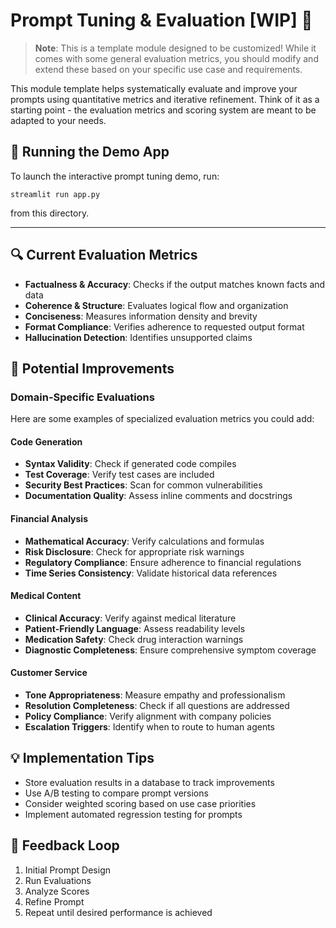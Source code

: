 # Prompt Tuning & Evaluation [WIP] 🎯

> **Note**: This is a template module designed to be customized! While it comes with some general evaluation metrics, you should modify and extend these based on your specific use case and requirements.

This module template helps systematically evaluate and improve your prompts using quantitative metrics and iterative refinement. Think of it as a starting point - the evaluation metrics and scoring system are meant to be adapted to your needs.

## 🚦 Running the Demo App

To launch the interactive prompt tuning demo, run:

```
streamlit run app.py
```

from this directory.

---

## 🔍 Current Evaluation Metrics

- **Factualness & Accuracy**: Checks if the output matches known facts and data
- **Coherence & Structure**: Evaluates logical flow and organization
- **Conciseness**: Measures information density and brevity
- **Format Compliance**: Verifies adherence to requested output format
- **Hallucination Detection**: Identifies unsupported claims

## 🚀 Potential Improvements

### Domain-Specific Evaluations

Here are some examples of specialized evaluation metrics you could add:

#### Code Generation
- **Syntax Validity**: Check if generated code compiles
- **Test Coverage**: Verify test cases are included
- **Security Best Practices**: Scan for common vulnerabilities
- **Documentation Quality**: Assess inline comments and docstrings

#### Financial Analysis
- **Mathematical Accuracy**: Verify calculations and formulas
- **Risk Disclosure**: Check for appropriate risk warnings
- **Regulatory Compliance**: Ensure adherence to financial regulations
- **Time Series Consistency**: Validate historical data references

#### Medical Content
- **Clinical Accuracy**: Verify against medical literature
- **Patient-Friendly Language**: Assess readability levels
- **Medication Safety**: Check drug interaction warnings
- **Diagnostic Completeness**: Ensure comprehensive symptom coverage

#### Customer Service
- **Tone Appropriateness**: Measure empathy and professionalism
- **Resolution Completeness**: Check if all questions are addressed
- **Policy Compliance**: Verify alignment with company policies
- **Escalation Triggers**: Identify when to route to human agents

## 💡 Implementation Tips

- Store evaluation results in a database to track improvements
- Use A/B testing to compare prompt versions
- Consider weighted scoring based on use case priorities
- Implement automated regression testing for prompts

## 🔄 Feedback Loop

1. Initial Prompt Design
2. Run Evaluations
3. Analyze Scores
4. Refine Prompt
5. Repeat until desired performance is achieved
